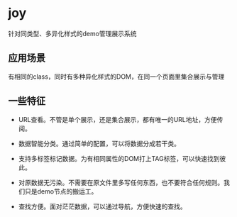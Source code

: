 joy
===

针对同类型、多异化样式的demo管理展示系统


## 应用场景 ##
有相同的class，同时有多种异化样式的DOM，在同一个页面里集合展示与管理

## 一些特征 ##
- URL查看。不管是单个展示，还是集合展示，都有唯一的URL地址，方便传阅。

- 数据智能分类。通过简单的配置，可以将数据分成若干类。

- 支持多标签标记数据。为有相同属性的DOM打上TAG标签，可以快速找到彼此。

- 对原数据无污染。不需要在原文件里多写任何东西，也不要符合任何规则。我们只是demo节点的搬运工。

- 查找方便。面对茫茫数据，可以通过导航，方便快速的查找。
